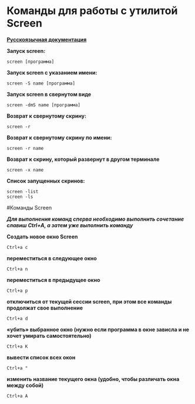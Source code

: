 # Команды для работы с утилитой Screen
**[Русскоязычная документация](http://xgu.ru/wiki/Man:screen)**

**Запуск screen:** 

    screen [программа]

**Запуск screen с указанием имени:**

    screen -S name [программа]
    
**Запуск screen в свернутом виде**

    screen -dmS name [программа]
    
**Возврат к свернутому скрину:** 

    screen -r
    
**Возврат к свернутому скрину по имени:** 

    screen -r name
    
**Возврат к скрину, который развернут в другом терминале**

    screen -x name
    
**Список запущенных скринов:** 

    screen -list
    screen -ls
    
#Команды Screen

***Для выполнения команд сперва необходимо выполнить сочетание славиш Ctrl+A, а затем уже выполнить команду***

**Создать новое окно Screen**

    Ctrl+a c
    
**переместиться в следующее окно**

    Ctrl+a n

**переместиться в предыдущее окно**

    Ctrl+a p

**отключиться от текущей сессии screen, при этом все команды продолжат свое выполнение**

    Ctrl+a d

**«убить» выбранное окно (нужно если программа в окне зависла и не хочет умирать самостоятельно)**

    Ctrl+a K

**вывести список всех окон**

    Ctrl+a "

**изменить название текущего окна (удобно, чтобы различать окна между собой)**

    Ctrl+a A
